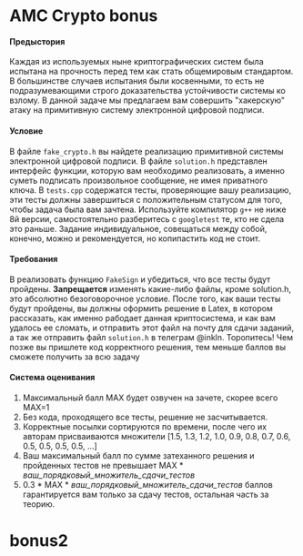 # AMC Crypto bonus
#### Предыстория
Каждая из используемых ныне криптографических систем была испытана на прочность перед тем как стать общемировым стандартом. В большинстве случаев испытания были косвенными, то есть не подразумевающими строго доказательства устойчивости системы ко взлому. В данной задаче мы предлагаем вам совершить "хакерскую" атаку на примитивную систему электронной цифровой подписи.

#### Условие
В файле ```fake_crypto.h``` вы найдете реализацию примитивной системы электронной цифровой подписи. В файле ```solution.h``` представлен интерфейс функции, которую вам необходимо реализовать, а именно суметь подписать произвольное сообщение, не имея приватного ключа.
В ```tests.cpp```  содержатся тесты, проверяющие вашу реализацию, эти тесты должны завершиться с положительным статусом для того, чтобы задача была вам зачтена. Используйте компилятор ```g++``` не ниже 8й версии, самостоятельно разберитесь с ```googletest``` те, кто не сдела это раньше.
Задание индивидуальное, совещаться между собой, конечно, можно и рекомендуется, но копипастить код не стоит.

#### Требования
В реализовать функцию ```FakeSign``` и убедиться, что все тесты будут пройдены. **Запрещается** изменять какие-либо файлы, кроме solution.h, это абсолютно безоговорочное условие. После того, как ваши тесты будут пройдены, вы должны оформить решение в Latex, в котором рассказать, как именно рабодает данная криптосистема, и как вам удалось ее сломать, и отправить этот файл на почту для сдачи заданий, а так же отправить файл ```solution.h``` в телеграм @inkln. Торопитесь! Чем позже вы пришлете код корректного решения, тем меньше баллов вы сможете получить за всю задачу

#### Система оценивания
1. Максимальный балл MAX будет озвучен на зачете, скорее всего MAX=1
1. Без кода, проходящего все тесты, решение не засчитывается.
1. Корректные посылки сортируются по времени, после чего их авторам присваиваются множители [1.5, 1.3, 1.2, 1.0, 0.9, 0.8, 0.7, 0.6, 0.5, 0.5, 0.5, 0.5, ...]
1. Ваш максимальный балл по сумме затеханного решения и пройденных тестов не превышает MAX * *ваш_порядковый_множитель_сдачи_тестов*
1. 0.3 * MAX * *ваш_порядковый_множитель_сдачи_тестов* баллов гарантируется вам только за сдачу тестов, остальная часть за теорию.
# bonus2
